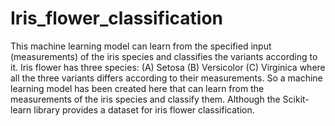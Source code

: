 # Iris_flower_classification 
This machine learning model can learn from the specified input (measurements) of the iris species and classifies the variants according to it.
Iris flower has three species:
(A) Setosa 
(B) Versicolor
(C) Virginica
where all the three variants differs according to their measurements. So a machine learning model has been created here that can learn from the
measurements of the iris species and classify them. Although the Scikit-learn library provides a dataset for iris flower classification.
